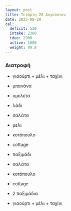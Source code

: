 ```yaml
---
layout: post
title: Τετάρτη 20 Αυγούστου
date: 2025-08-20
cal:
  deficit: 520
  intake: 2380
  tdee: 2900
  active: 1000
  weight: 99.8
---
```


### Διατροφή

- γιαούρτι + μέλι + ταχίνι
- μπανάνα
- ομελέτα
- λάδι

- σαλάτα
- μελι
- κοτόπουλο
- cottage
- παξιμάδι

- σαλάτα
- κοτόπουλο
- cottage
- 2 παξιμάδια
- γιαούρτι + μέλι + ταχίνι


